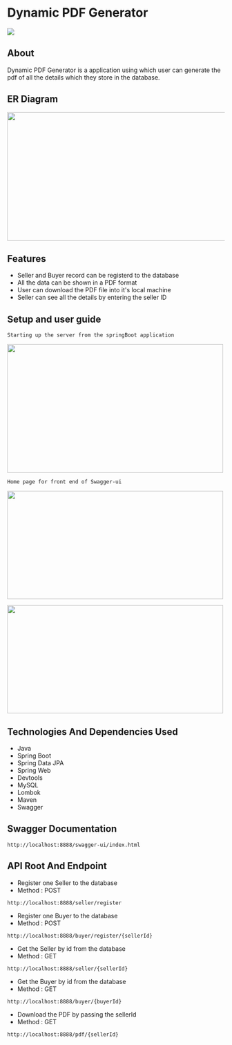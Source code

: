 # Dynamic PDF Generator

![](https://github.com/Suresh170411/FreightFox_Assignment/blob/main/ScreenShots/HeroImage.jpg)

## About
Dynamic PDF Generator is a application using which user can generate the pdf of all the details which they store in the database.

## ER Diagram
<p align="left">
  <img width="700" height="297" src="https://github.com/Suresh170411/FreightFox_Assignment/blob/main/ScreenShots/ER%20Diagram.png">
</p>

## Features

- Seller and Buyer record can be registerd to the database
- All the data can be shown in a PDF format
- User can download the PDF file into it's local machine
- Seller can see all the details by entering the seller ID


## Setup and user guide
```
Starting up the server from the springBoot application
```
<p align="left">
  <img width="500" height="297" src="https://github.com/Suresh170411/FreightFox_Assignment/blob/main/ScreenShots/DataBaseRunning.png">
</p>

```
Home page for front end of Swagger-ui
```
<p align="left">
  <img width="500" height="250" src="https://github.com/Suresh170411/FreightFox_Assignment/blob/main/ScreenShots/LandingPage_Swagger.png">
</p>
<p align="left">
  <img width="500" height="250" src="https://github.com/Suresh170411/FreightFox_Assignment/blob/main/ScreenShots/Swagger_Schema.png">
</p>

## Technologies And Dependencies Used
- Java
- Spring Boot
- Spring Data JPA
- Spring Web
- Devtools
- MySQL
- Lombok
- Maven
- Swagger

## Swagger Documentation
```
http://localhost:8888/swagger-ui/index.html
```

## API Root And Endpoint

- Register one Seller to the database
- Method : POST
```
http://localhost:8888/seller/register
```

- Register one Buyer to the database
- Method : POST
```
http://localhost:8888/buyer/register/{sellerId}
```

- Get the Seller by id from the database
- Method : GET
```
http://localhost:8888/seller/{sellerId}
```

- Get the Buyer by id from the database
- Method : GET
```
http://localhost:8888/buyer/{buyerId}
```

- Download the PDF by passing the sellerId
- Method : GET
```
http://localhost:8888/pdf/{sellerId}
```

